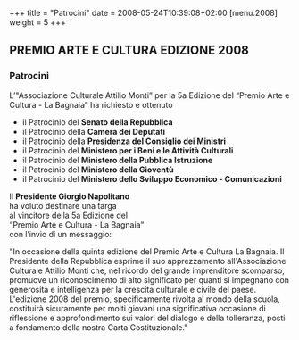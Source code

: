 +++
title = "Patrocini"
date = 2008-05-24T10:39:08+02:00
[menu.2008]
weight = 5
+++

## PREMIO ARTE E CULTURA EDIZIONE 2008

### Patrocini

L’"Associazione Culturale Attilio Monti”
per la 5a Edizione del “Premio Arte e Cultura - La Bagnaia”
ha richiesto e ottenuto

* il Patrocinio del **Senato della Repubblica**
* il Patrocinio della **Camera dei Deputati**
* il Patrocinio della **Presidenza del Consiglio dei Ministri**
* il Patrocinio del **Ministero per i Beni e le Attività Culturali**
* il Patrocinio del **Ministero della Pubblica Istruzione**
* il Patrocinio del **Ministero della Gioventù**
* il Patrocinio del **Ministero dello Sviluppo Economico - Comunicazioni**

Il **Presidente Giorgio Napolitano**  
ha voluto destinare una targa  
al vincitore della 5a Edizione del  
“Premio Arte e Cultura - La Bagnaia”  
con l’invio di un messaggio:  

"In occasione della quinta edizione del Premio Arte e Cultura La Bagnaia. Il Presidente della Repubblica esprime il suo apprezzamento all'Associazione Culturale Attilio Monti che, nel ricordo del grande imprenditore scomparso, promuove un riconoscimento di alto significato per quanti si impegnano con generosità e intelligenza per la crescita culturale e civile del paese.  
L'edizione 2008 del premio, specificamente rivolta al mondo della scuola, costituirà sicuramente per molti giovani una significativa occasione di riflessione e approfondimento sui valori del dialogo e della tolleranza, posti a fondamento della nostra Carta Costituzionale."
